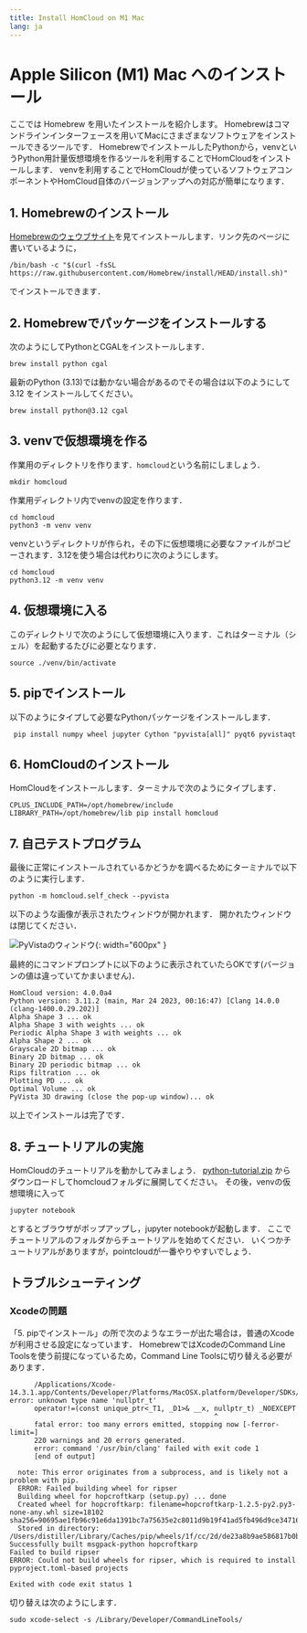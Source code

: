 ```yaml
---
title: Install HomCloud on M1 Mac
lang: ja
---
```


# Apple Silicon (M1) Mac へのインストール

ここでは Homebrew を用いたインストールを紹介します。
Homebrewはコマンドラインインターフェースを用いてMacにさまざまなソフトウェアをインストールできるツールです．
HomebrewでインストールしたPythonから，venvというPython用計量仮想環境を作るツールを利用することでHomCloudをインストールします．
venvを利用することでHomCloudが使っているソフトウェアコンポーネントやHomCloud自体のバージョンアップへの対応が簡単になります．

## 1. Homebrewのインストール

[Homebrewのウェウブサイト](https://brew.sh/index_ja)を見てインストールします．リンク先のページに書いているように，

    /bin/bash -c "$(curl -fsSL https://raw.githubusercontent.com/Homebrew/install/HEAD/install.sh)"

でインストールできます．

## 2. Homebrewでパッケージをインストールする

次のようにしてPythonとCGALをインストールします．

    brew install python cgal
    
最新のPython (3.13)では動かない場合があるのでその場合は以下のようにして 3.12 をインストールしてください。

    brew install python@3.12 cgal

## 3. venvで仮想環境を作る

作業用のディレクトリを作ります．`homcloud`という名前にしましょう．

    mkdir homcloud

作業用ディレクトリ内でvenvの設定を作ります．

    cd homcloud
    python3 -m venv venv

venvというディレクトリが作られ，その下に仮想環境に必要なファイルがコピーされます．3.12を使う場合は代わりに次のようにします。

    cd homcloud
    python3.12 -m venv venv


## 4. 仮想環境に入る

このディレクトリで次のようにして仮想環境に入ります．これはターミナル（シェル）を起動するたびに必要となります．

    source ./venv/bin/activate

## 5. pipでインストール

以下のようにタイプして必要なPythonパッケージをインストールします．

     pip install numpy wheel jupyter Cython "pyvista[all]" pyqt6 pyvistaqt

## 6. HomCloudのインストール

HomCloudをインストールします．ターミナルで次のようにタイプします．

    CPLUS_INCLUDE_PATH=/opt/homebrew/include LIBRARY_PATH=/opt/homebrew/lib pip install homcloud

## 7. 自己テストプログラム

最後に正常にインストールされているかどうかを調べるためにターミナルで以下のように実行します．

    python -m homcloud.self_check --pyvista

以下のような画像が表示されたウィンドウが開かれます．
開かれたウィンドウは閉じてください．

![PyVistaのウィンドウ](/images/screenshot-selfcheck-pyvista.png){: width="600px" }

最終的にコマンドプロンプトに以下のように表示されていたらOKです(バージョンの値は違っていてかまいません)．

    HomCloud version: 4.0.0a4
    Python version: 3.11.2 (main, Mar 24 2023, 00:16:47) [Clang 14.0.0 (clang-1400.0.29.202)]
    Alpha Shape 3 ... ok
    Alpha Shape 3 with weights ... ok
    Periodic Alpha Shape 3 with weights ... ok
    Alpha Shape 2 ... ok
    Grayscale 2D bitmap ... ok
    Binary 2D bitmap ... ok
    Binary 2D periodic bitmap ... ok
    Rips filtration ... ok
    Plotting PD ... ok
    Optimal Volume ... ok
    PyVista 3D drawing (close the pop-up window)... ok

以上でインストールは完了です．

## 8. チュートリアルの実施

HomCloudのチュートリアルを動かしてみましょう．
[python-tutorial.zip](/download/python-tutorial.zip)
からダウンロードしてhomcloudフォルダに展開してください。
その後，venvの仮想環境に入って

    jupyter notebook

とするとブラウザがポップアップし，jupyter notebookが起動します．
ここでチュートリアルのフォルダからチュートリアルを始めてください．
いくつかチュートリアルがありますが，pointcloudが一番やりやすいでしょう．

## トラブルシューティング

### Xcodeの問題
「5. pipでインストール」の所で次のようなエラーが出た場合は，普通のXcodeが利用させる設定になっています．
HomebrewではXcodeのCommand Line Toolsを使う前提になっているため，Command Line Toolsに切り替える必要があります．

          /Applications/Xcode-14.3.1.app/Contents/Developer/Platforms/MacOSX.platform/Developer/SDKs/MacOSX.sdk/usr/include/c++/v1/__memory/unique_ptr.h:610:45: error: unknown type name 'nullptr_t'
          operator!=(const unique_ptr<_T1, _D1>& __x, nullptr_t) _NOEXCEPT
                                                      ^
          fatal error: too many errors emitted, stopping now [-ferror-limit=]
          220 warnings and 20 errors generated.
          error: command '/usr/bin/clang' failed with exit code 1
          [end of output]

      note: This error originates from a subprocess, and is likely not a problem with pip.
      ERROR: Failed building wheel for ripser
      Building wheel for hopcroftkarp (setup.py) ... done
      Created wheel for hopcroftkarp: filename=hopcroftkarp-1.2.5-py2.py3-none-any.whl size=18102 sha256=90695ae1fb96c91e6da1391bc7a75635e2c8011d9b19f41ad5fb496d9ce34716
      Stored in directory: /Users/distiller/Library/Caches/pip/wheels/1f/cc/2d/de23a8b9ae586817b0b44de4a4b1a08f23473e248a644b312f
    Successfully built msgpack-python hopcroftkarp
    Failed to build ripser
    ERROR: Could not build wheels for ripser, which is required to install pyproject.toml-based projects

    Exited with code exit status 1

切り替えは次のようにします．

    sudo xcode-select -s /Library/Developer/CommandLineTools/
    

